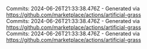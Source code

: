 Commits: 2024-06-26T21:33:38.476Z - Generated via https://github.com/marketplace/actions/artificial-grass
<br>
Commits: 2024-06-26T21:33:38.476Z - Generated via https://github.com/marketplace/actions/artificial-grass
<br>
Commits: 2024-06-26T21:33:38.476Z - Generated via https://github.com/marketplace/actions/artificial-grass
<br>
